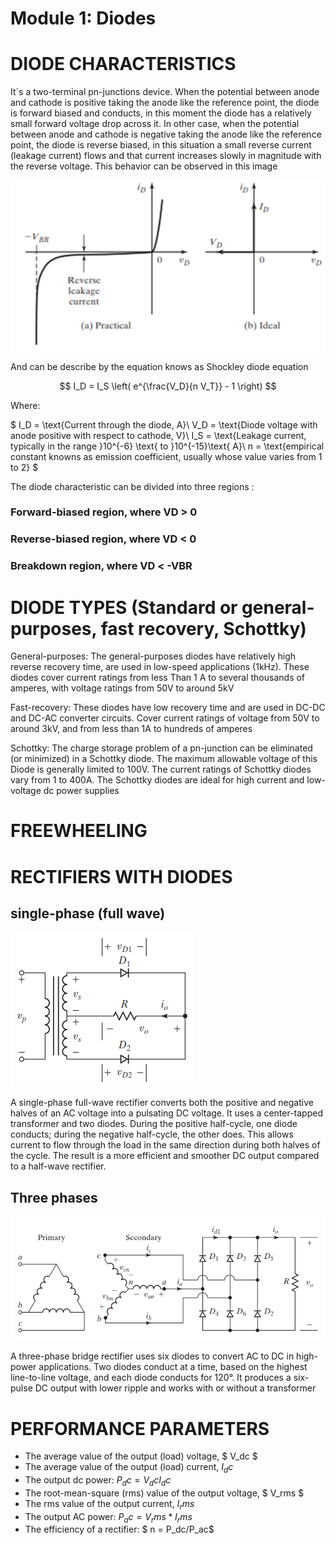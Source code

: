 # Module 1: Diodes

# DIODE CHARACTERISTICS

It´s a two-terminal pn-junctions device. When the potential between anode and cathode is positive taking the anode like the reference point, the diode is forward biased and conducts, in this moment the diode has a relatively small forward voltage drop across it. In other case, when the potential between anode and cathode is negative taking the anode like the reference point, the diode is reverse biased, in this situation a small reverse current (leakage current) flows and that current increases slowly in magnitude with the reverse voltage. This behavior can be observed in this image

<img src="./images/behaviorDiode.png" alt="Diode behavior" />


And can be describe by the equation knows as Shockley diode equation

$$
I_D = I_S \left( e^{\frac{V_D}{n V_T}} - 1 \right)
$$

Where:

$
I_D = \text{Current through the diode, A}\\
V_D = \text{Diode voltage with anode positive with respect to cathode, V}\\
I_S = \text{Leakage current, typically in the range }10^{-6} \text{ to }10^{-15}\text{ A}\\
n = \text{empirical constant knowns as emission coefficient,  usually whose value varies from 1 to 2}
$

The diode characteristic can be divided into three regions : 

### Forward-biased	region,	where	VD > 0

### Reverse-biased	region,	where	VD < 0

### Breakdown region,	where	VD < -VBR


# DIODE TYPES (Standard or general-purposes, fast recovery, Schottky)

General-purposes: The general-purposes diodes have relatively high reverse recovery time, are used in low-speed applications (1kHz). These diodes cover current ratings from less Than 1 A to several thousands of amperes, with voltage ratings from 50V to around 5kV

Fast-recovery: These diodes have low recovery time and are used in DC-DC and DC-AC converter circuits. Cover current ratings of voltage from 50V to around 3kV, and from less than 1A to hundreds of amperes

Schottky: The	charge	storage problem of a pn-junction can be eliminated (or minimized) in a Schottky diode. The maximum allowable voltage of this Diode is generally limited to 100V. The current ratings of Schottky diodes vary from 1 to 400A. The Schottky diodes are ideal for high current and low-voltage dc power supplies

# FREEWHEELING



# RECTIFIERS WITH DIODES

## single-phase (full wave)

<img src="./images/single-phase.png" alt="Single Phase rectifier" />

A single-phase full-wave rectifier converts both the positive and negative halves of an AC voltage into a pulsating DC voltage. It uses a center-tapped transformer and two diodes. During the positive half-cycle, one diode conducts; during the negative half-cycle, the other does. This allows current to flow through the load in the same direction during both halves of the cycle. The result is a more efficient and smoother DC output compared to a half-wave rectifier.

## Three phases

<img src="./images/Three-phases.png" alt="Three Phases rectifier" />

A three-phase bridge rectifier uses six diodes to convert AC to DC in high-power applications. Two diodes conduct at a time, based on the highest line-to-line voltage, and each diode conducts for 120°. It produces a six-pulse DC output with lower ripple and works with or without a transformer

# PERFORMANCE PARAMETERS

- The average value of the output (load) voltage, $ V_dc $
- The average value of the output (load) current, $I_dc$
- The output dc power: $P_dc = V_dc I_dc$
- The root-mean-square (rms) value of the output voltage, $ V_rms $
- The rms value of the output current, $I_rms$
- The output AC power: $P_ac = V_rms * I_rms$
- The efficiency of a rectifier: $ n = P_dc/P_ac$
